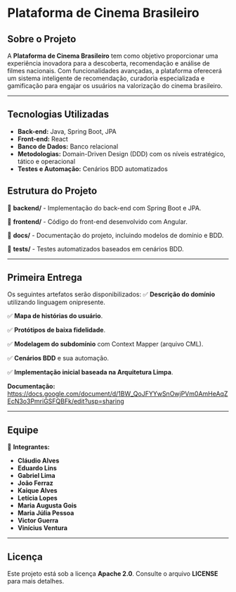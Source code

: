 # **Plataforma de Cinema Brasileiro**

## **Sobre o Projeto**
A **Plataforma de Cinema Brasileiro** tem como objetivo proporcionar uma experiência inovadora para a descoberta, recomendação e análise de filmes nacionais. Com funcionalidades avançadas, a plataforma oferecerá um sistema inteligente de recomendação, curadoria especializada e gamificação para engajar os usuários na valorização do cinema brasileiro.

---
## **Tecnologias Utilizadas**
- **Back-end:** Java, Spring Boot, JPA
- **Front-end:** React
- **Banco de Dados:** Banco relacional
- **Metodologias:** Domain-Driven Design (DDD) com os níveis estratégico, tático e operacional
- **Testes e Automação:** Cenários BDD automatizados

## **Estrutura do Projeto**
📂 **backend/** - Implementação do back-end com Spring Boot e JPA.

📂 **frontend/** - Código do front-end desenvolvido com Angular.

📂 **docs/** - Documentação do projeto, incluindo modelos de domínio e BDD.

📂 **tests/** - Testes automatizados baseados em cenários BDD.

---
## **Primeira Entrega**
Os seguintes artefatos serão disponibilizados:
✅ **Descrição do domínio** utilizando linguagem onipresente.

✅ **Mapa de histórias do usuário**.

✅ **Protótipos de baixa fidelidade**.

✅ **Modelagem do subdomínio** com Context Mapper (arquivo CML).

✅ **Cenários BDD** e sua automação.

✅ **Implementação inicial baseada na Arquitetura Limpa**.

**Documentação:** https://docs.google.com/document/d/1BW_QoJFYYwSnOwjPVm0AmHeAqZEcN3o3PmriGSFQBFk/edit?usp=sharing

---
## **Equipe**
👥 **Integrantes:**
- **Cláudio Alves**  
- **Eduardo Lins**  
- **Gabriel Lima**  
- **João Ferraz**  
- **Kaique Alves**  
- **Letícia Lopes**  
- **Maria Augusta Gois**  
- **Maria Júlia Pessoa**  
- **Victor Guerra**  
- **Vinícius Ventura**  

---
## **Licença**
Este projeto está sob a licença **Apache 2.0**. Consulte o arquivo **LICENSE** para mais detalhes.
